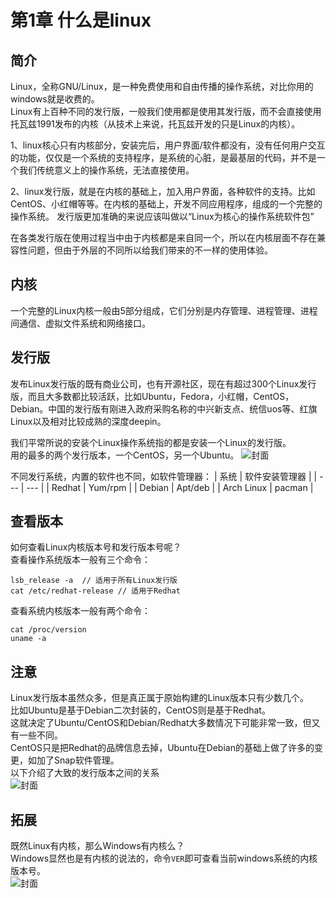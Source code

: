 # 第1章 什么是linux
## 简介
Linux，全称GNU/Linux，是一种免费使用和自由传播的操作系统，对比你用的windows就是收费的。   
Linux有上百种不同的发行版，一般我们使用都是使用其发行版，而不会直接使用托瓦兹1991发布的内核（从技术上来说，托瓦兹开发的只是Linux的内核）。


1、linux核心只有内核部分，安装完后，用户界面/软件都没有，没有任何用户交互的功能，仅仅是一个系统的支持程序，是系统的心脏，是最基层的代码，并不是一个我们传统意义上的操作系统，无法直接使用。

2、linux发行版，就是在内核的基础上，加入用户界面，各种软件的支持。比如CentOS、小红帽等等。在内核的基础上，开发不同应用程序，组成的一个完整的操作系统。 发行版更加准确的来说应该叫做以“Linux为核心的操作系统软件包”

在各类发行版在使用过程当中由于内核都是来自同一个，所以在内核层面不存在兼容性问题，但由于外层的不同所以给我们带来的不一样的使用体验。

## 内核
一个完整的Linux内核一般由5部分组成，它们分别是内存管理、进程管理、进程间通信、虚拟文件系统和网络接口。

## 发行版
发布Linux发行版的既有商业公司，也有开源社区，现在有超过300个Linux发行版，而且大多数都比较活跃，比如Ubuntu，Fedora，小红帽，CentOS，Debian。中国的发行版有刚进入政府采购名称的中兴新支点、统信uos等、红旗Linux以及相对比较成熟的深度deepin。

我们平常所说的安装个Linux操作系统指的都是安装一个Linux的发行版。   
用的最多的两个发行版本，一个CentOS，另一个Ubuntu。
![封面](/images/1-1.jpg#xxl)

不同发行系统，内置的软件也不同，如软件管理器：
| 系统 | 软件安装管理器 |
| --- | --- |
| Redhat | Yum/rpm |
| Debian | Apt/deb |
| Arch Linux | pacman |


## 查看版本
如何查看Linux内核版本号和发行版本号呢？    
查看操作系统版本一般有三个命令：
```shell
lsb_release -a  // 适用于所有Linux发行版
cat /etc/redhat-release // 适用于Redhat
```

查看系统内核版本一般有两个命令：
```shell
cat /proc/version
uname -a
```

## 注意
Linux发行版本虽然众多，但是真正属于原始构建的Linux版本只有少数几个。   
比如Ubuntu是基于Debian二次封装的，CentOS则是基于Redhat。   
这就决定了Ubuntu/CentOS和Debian/Redhat大多数情况下可能非常一致，但又有一些不同。    
CentOS只是把Redhat的品牌信息去掉，Ubuntu在Debian的基础上做了许多的变更，如加了Snap软件管理。   
以下介绍了大致的发行版本之间的关系    
![封面](/images/1-2.png)   

## 拓展
既然Linux有内核，那么Windows有内核么？    
Windows显然也是有内核的说法的，命令`VER`即可查看当前windows系统的内核版本号。   
![封面](/images/1-3.png#l) 
